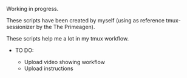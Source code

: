 Working in progress.

These scripts have been created by myself (using as reference tmux-sessionizer by the The Primeagen).

These scripts help me a lot in my tmux workflow.

* TO DO:

   - Upload video showing workflow
   - Upload instructions
